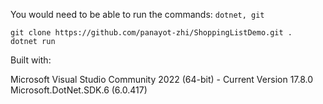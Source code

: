 You would need to be able to run the commands: `dotnet, git`

`git clone https://github.com/panayot-zhi/ShoppingListDemo.git .`  
`dotnet run`

Built with: 

Microsoft Visual Studio Community 2022 (64-bit) - Current Version 17.8.0
Microsoft.DotNet.SDK.6 (6.0.417)
